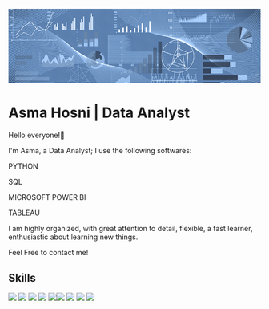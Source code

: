 ![](https://github.com/Asmahosniiii/Asmahosniiii/blob/main/header.png)
# Asma Hosni | Data Analyst

Hello everyone!👋

I'm Asma, a Data Analyst; I use the following softwares:

PYTHON

SQL

MICROSOFT POWER BI

TABLEAU

I am highly organized, with great attention to detail, flexible, a fast learner, enthusiastic about learning new things.

Feel Free to contact me!

## Skills
![](https://img.shields.io/badge/Microsoft_Excel-217346?style=for-the-badge&logo=microsoft-excel&logoColor=white) ![](https://img.shields.io/badge/SQLite-07405E?style=for-the-badge&logo=sqlite&logoColor=white
) ![](https://img.shields.io/badge/Numpy-777BB4?style=for-the-badge&logo=numpy&logoColor=white) ![](https://img.shields.io/badge/Pandas-2C2D72?style=for-the-badge&logo=pandas&logoColor=white) ![](https://img.shields.io/badge/Python-FFD43B?style=for-the-badge&logo=python&logoColor=blue)![](https://img.shields.io/badge/Jupyter-F37626.svg?&style=for-the-badge&logo=Jupyter&logoColor=white) ![](https://img.shields.io/badge/Google%20Analytics-E37400?style=for-the-badge&logo=google%20analytics&logoColor=white) ![](https://img.shields.io/badge/Tableau-E97627?style=for-the-badge&logo=Tableau&logoColor=white) ![](https://https://github.com/Asmahosniiii)



<!--
**Asmahosniiii/Asmahosniiii** is a ✨ _special_ ✨ repository because its `README.md` (this file) appears on your GitHub profile.

Here are some ideas to get you started:

- 🔭 I’m currently working on ...
- 🌱 I’m currently learning ...
- 👯 I’m looking to collaborate on ...
- 🤔 I’m looking for help with ...
- 💬 Ask me about ...
- 📫 How to reach me: ...
- 😄 Pronouns: ...
- ⚡ Fun fact: ...
-->
